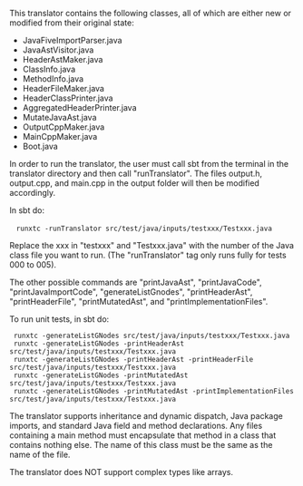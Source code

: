 This translator contains the following classes, all of which are either new or modified from their original state:
* JavaFiveImportParser.java 
* JavaAstVisitor.java
* HeaderAstMaker.java 
* ClassInfo.java
* MethodInfo.java 
* HeaderFileMaker.java 
* HeaderClassPrinter.java 
* AggregatedHeaderPrinter.java 
* MutateJavaAst.java
* OutputCppMaker.java 
* MainCppMaker.java
* Boot.java

In order to run the translator, the user must call sbt from the terminal in the translator directory and then call "runTranslator". The files output.h, output.cpp, and main.cpp in the output folder will then be modified accordingly.

In sbt do:
  
  &nbsp;&nbsp;&nbsp;`runxtc -runTranslator src/test/java/inputs/testxxx/Testxxx.java`
  
Replace the xxx in "testxxx" and "Testxxx.java" with the number of the Java class file you want to run. (The "runTranslator" tag only runs fully for tests 000 to 005).

The other possible commands are "printJavaAst", "printJavaCode", "printJavaImportCode", "generateListGnodes", "printHeaderAst", "printHeaderFile", "printMutatedAst", and "printImplementationFiles".

To run unit tests, in sbt do:

```
 runxtc -generateListGNodes src/test/java/inputs/testxxx/Testxxx.java
 runxtc -generateListGNodes -printHeaderAst src/test/java/inputs/testxxx/Testxxx.java
 runxtc -generateListGNodes -printHeaderAst -printHeaderFile src/test/java/inputs/testxxx/Testxxx.java
 runxtc -generateListGNodes -printMutatedAst src/test/java/inputs/testxxx/Testxxx.java
 runxtc -generateListGNodes -printMutatedAst -printImplementationFiles src/test/java/inputs/testxxx/Testxxx.java
```

The translator supports inheritance and dynamic dispatch, Java package imports, and standard Java field and method declarations. 
Any files containing a main method must encapsulate that method in a class that contains nothing else. The name of this class must be the same as the name of the file.

The translator does NOT support complex types like arrays. 

